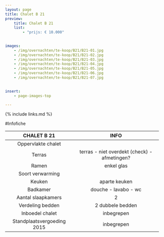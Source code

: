 ```yaml
---
layout: page
title: Chalet B 21
preview: 
    title: Chalet B 21
    list:
        - "prijs: € 10.000"
        
        
images:
    - /img/overnachten/te-koop/B21/B21-01.jpg
    - /img/overnachten/te-koop/B21/B21-02.jpg
    - /img/overnachten/te-koop/B21/B21-03.jpg
    - /img/overnachten/te-koop/B21/B21-04.jpg
    - /img/overnachten/te-koop/B21/B21-05.jpg
    - /img/overnachten/te-koop/B21/B21-06.jpg
    - /img/overnachten/te-koop/B21/B21-07.jpg
    
    
insert:
    - page-images-top
    
---
```


{% include links.md %}



#Infofiche 

CHALET B 21                 | INFO        | 
:--------------------------:|:-----------:|
Oppervlakte chalet          |
Terras                      |terras - niet overdekt (check) - afmetingen? 
Ramen                       |enkel glas
Soort verwarming            |
Keuken                      |aparte keuken
Badkamer                    |douche - lavabo - wc
Aantal slaapkamers          |2
Verdeling bedden            |2 dubbele bedden
Inboedel chalet             |inbegrepen
Standplaatsvergoeding 2015  |inbegrepen
